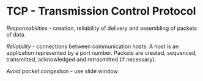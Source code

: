 # TCP - Transmission Control Protocol

*Responsabilities* - creation, reliability of delivery and assembling of packets of data. 

*Reliability* - connections between communication hosts. A host is an application represented by a port number. Packets are created, sequenced, transmitted, acknowledged and retrasmitted (if necessary).

*Avoid packet congestion* - use slide window

